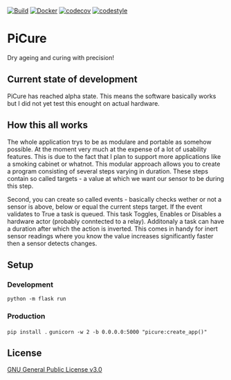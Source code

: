 [![Build](https://github.com/mhupfauer/picure/actions/workflows/lint_and_install.yml/badge.svg?branch=master)](https://github.com/mhupfauer/picure/actions/workflows/lint_and_install.yml)
[![Docker](https://github.com/mhupfauer/picure/actions/workflows/docker-publish.yml/badge.svg)](https://github.com/mhupfauer/picure/actions/workflows/docker-publish.yml)
[![codecov](https://codecov.io/gh/mhupfauer/picure/branch/master/graph/badge.svg?token=BERJVA1WKV)](https://codecov.io/gh/mhupfauer/picure)
[![codestyle](https://img.shields.io/badge/code%20style-black-black)](https://github.com/psf/black#readme)

# PiCure
Dry ageing and curing with precision!

## Current state of development
PiCure has reached alpha state. This means the software basically works but I did not yet test this enought on actual hardware.

## How this all works
The whole application trys to be as modulare and portable as somehow possible. At the moment very much at the expense of a lot of usability features.
This is due to the fact that I plan to support more applications like a smoking cabinet or whatnot. This modular approach allows you to create a program
consisting of several steps varying in duration. These steps contain so called targets - a value at which we want our sensor to be during this step.

Second, you can create so called events - basically checks wether or not a sensor is above, below or equal the current steps target. If the event validates
to True a task is queued. This task Toggles, Enables or Disables a hardware actor (probably conntected to a relay). Additonaly a task can have a duration
after which the action is inverted. This comes in handy for inert sensor readings where you know the value increases significantly faster then a sensor
detects changes. 

## Setup
### Development
```python -m flask run```

### Production
```pip install .```
```gunicorn -w 2 -b 0.0.0.0:5000 "picure:create_app()"```

## License
[GNU General Public License v3.0](https://github.com/mhupfauer/picure/blob/master/LICENSE.txt)

